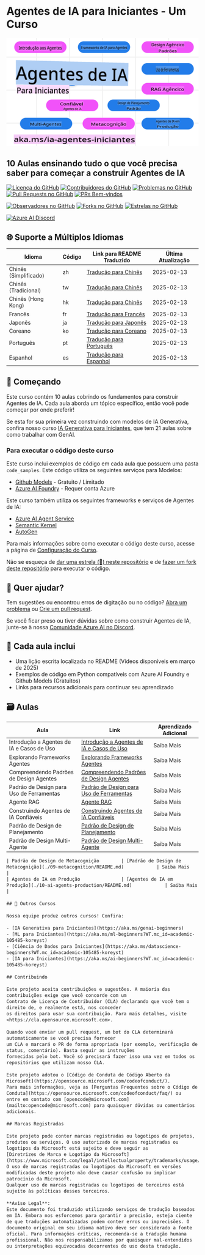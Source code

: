 # Agentes de IA para Iniciantes - Um Curso

![IA Generativa para Iniciantes](../../translated_images/repo-thumbnail.fdd5f487bb7274d4a08459d76907ec4914de268c99637e9af082b1d3eb0730e2.pt.png?WT.mc_id=academic-105485-koreyst)

## 10 Aulas ensinando tudo o que você precisa saber para começar a construir Agentes de IA

[![Licença do GitHub](https://img.shields.io/github/license/microsoft/ai-agents-for-beginners.svg)](https://github.com/microsoft/ai-agents-for-beginners/blob/master/LICENSE?WT.mc_id=academic-105485-koreyst)
[![Contribuidores do GitHub](https://img.shields.io/github/contributors/microsoft/ai-agents-for-beginners.svg)](https://GitHub.com/microsoft/ai-agents-for-beginners/graphs/contributors/?WT.mc_id=academic-105485-koreyst)
[![Problemas no GitHub](https://img.shields.io/github/issues/microsoft/ai-agents-for-beginners.svg)](https://GitHub.com/microsoft/ai-agents-for-beginners/issues/?WT.mc_id=academic-105485-koreyst)
[![Pull Requests no GitHub](https://img.shields.io/github/issues-pr/microsoft/ai-agents-for-beginners.svg)](https://GitHub.com/microsoft/ai-agents-for-beginners/pulls/?WT.mc_id=academic-105485-koreyst)
[![PRs Bem-vindos](https://img.shields.io/badge/PRs-welcome-brightgreen.svg?style=flat-square)](http://makeapullrequest.com?WT.mc_id=academic-105485-koreyst)

[![Observadores no GitHub](https://img.shields.io/github/watchers/microsoft/ai-agents-for-beginners.svg?style=social&label=Watch)](https://GitHub.com/microsoft/ai-agents-for-beginners/watchers/?WT.mc_id=academic-105485-koreyst)
[![Forks no GitHub](https://img.shields.io/github/forks/microsoft/ai-agents-for-beginners.svg?style=social&label=Fork)](https://GitHub.com/microsoft/ai-agents-for-beginners/network/?WT.mc_id=academic-105485-koreyst)
[![Estrelas no GitHub](https://img.shields.io/github/stars/microsoft/ai-agents-for-beginners.svg?style=social&label=Star)](https://GitHub.com/microsoft/ai-agents-for-beginners/stargazers/?WT.mc_id=academic-105485-koreyst)

[![Azure AI Discord](https://dcbadge.limes.pink/api/server/kzRShWzttr)](https://discord.gg/kzRShWzttr)

## 🌐 Suporte a Múltiplos Idiomas

| Idioma              | Código | Link para README Traduzido                            | Última Atualização |
|---------------------|--------|------------------------------------------------------|--------------------|
| Chinês (Simplificado) | zh    | [Tradução para Chinês](../zh/README.md) | 2025-02-13        |
| Chinês (Tradicional) | tw    | [Tradução para Chinês](../tw/README.md) | 2025-02-13        |
| Chinês (Hong Kong)  | hk    | [Tradução para Chinês](../hk/README.md) | 2025-02-13        |
| Francês            | fr    | [Tradução para Francês](../fr/README.md) | 2025-02-13        |
| Japonês            | ja    | [Tradução para Japonês](../ja/README.md) | 2025-02-13        |
| Coreano            | ko    | [Tradução para Coreano](../ko/README.md) | 2025-02-13        |
| Português          | pt    | [Tradução para Português](../pt/README.md) | 2025-02-13        |
| Espanhol           | es    | [Tradução para Espanhol](../es/README.md) | 2025-02-13        |

## 🌱 Começando

Este curso contém 10 aulas cobrindo os fundamentos para construir Agentes de IA. Cada aula aborda um tópico específico, então você pode começar por onde preferir!

Se esta for sua primeira vez construindo com modelos de IA Generativa, confira nosso curso [IA Generativa para Iniciantes](https://aka.ms/genai-beginners), que tem 21 aulas sobre como trabalhar com GenAI.

### Para executar o código deste curso

Este curso inclui exemplos de código em cada aula que possuem uma pasta `code_samples`. Este código utiliza os seguintes serviços para Modelos:

- [Github Models](https://aka.ms/ai-agents-beginners/github-models) - Gratuito / Limitado
- [Azure AI Foundry](https://aka.ms/ai-agents-beginners/ai-foundry) - Requer conta Azure

Este curso também utiliza os seguintes frameworks e serviços de Agentes de IA:

- [Azure AI Agent Service](https://aka.ms/ai-agents-beginners/ai-agent-service)
- [Semantic Kernel](https://aka.ms/ai-agents-beginners/semantic-kernel)
- [AutoGen](https://aka.ms/ai-agents/autogen)

Para mais informações sobre como executar o código deste curso, acesse a página de [Configuração do Curso](./00-course-setup/README.md).

Não se esqueça de [dar uma estrela (🌟) neste repositório](https://docs.github.com/en/get-started/exploring-projects-on-github/saving-repositories-with-stars?WT.mc_id=academic-105485-koreyst) e de [fazer um fork deste repositório](https://github.com/microsoft/ai-agents-for-beginners/fork) para executar o código.

## 🙏 Quer ajudar?

Tem sugestões ou encontrou erros de digitação ou no código? [Abra um problema](https://github.com/microsoft/ai-agents-for-beginners/issues?WT.mc_id=academic-105485-koreyst) ou [Crie um pull request](https://github.com/microsoft/ai-agents-for-beginners/pulls?WT.mc_id=academic-105485-koreyst).

Se você ficar preso ou tiver dúvidas sobre como construir Agentes de IA, junte-se à nossa [Comunidade Azure AI no Discord](https://discord.gg/kzRShWzttr).

## 📂 Cada aula inclui

- Uma lição escrita localizada no README (Vídeos disponíveis em março de 2025)
- Exemplos de código em Python compatíveis com Azure AI Foundry e Github Models (Gratuitos)
- Links para recursos adicionais para continuar seu aprendizado

## 🗃️ Aulas

| **Aula**                              | **Link**                                   | **Aprendizado Adicional** |
|---------------------------------------|-------------------------------------------|---------------------------|
| Introdução a Agentes de IA e Casos de Uso | [Introdução a Agentes de IA e Casos de Uso](./01-intro-to-ai-agents/README.md)  | Saiba Mais               |
| Explorando Frameworks Agentes         | [Explorando Frameworks Agentes](./02-explore-agentic-frameworks/README.md)      | Saiba Mais               |
| Compreendendo Padrões de Design Agentes | [Compreendendo Padrões de Design Agentes](./03-agentic-design-patterns/README.md) | Saiba Mais               |
| Padrão de Design para Uso de Ferramentas | [Padrão de Design para Uso de Ferramentas](./04-tool-use/README.md)             | Saiba Mais               |
| Agente RAG                            | [Agente RAG](./05-agentic-rag/README.md)                                       | Saiba Mais               |
| Construindo Agentes de IA Confiáveis   | [Construindo Agentes de IA Confiáveis](./06-building-trustworthy-agents/README.md) | Saiba Mais           |
| Padrão de Design de Planejamento      | [Padrão de Design de Planejamento](./07-planning-design/README.md)             | Saiba Mais               |
| Padrão de Design Multi-Agente         | [Padrão de Design Multi-Agente](./08-multi-agent/README.md)                    | Saiba Mais               |
```
| Padrão de Design de Metacognição        | [Padrão de Design de Metacognição](./09-metacognition/README.md)            | Saiba Mais         |
| Agentes de IA em Produção               | [Agentes de IA em Produção](./10-ai-agents-production/README.md)            | Saiba Mais         |

## 🎒 Outros Cursos

Nossa equipe produz outros cursos! Confira:

- [IA Generativa para Iniciantes](https://aka.ms/genai-beginners)
- [ML para Iniciantes](https://aka.ms/ml-beginners?WT.mc_id=academic-105485-koreyst)
- [Ciência de Dados para Iniciantes](https://aka.ms/datascience-beginners?WT.mc_id=academic-105485-koreyst)
- [IA para Iniciantes](https://aka.ms/ai-beginners?WT.mc_id=academic-105485-koreyst)

## Contribuindo

Este projeto aceita contribuições e sugestões. A maioria das contribuições exige que você concorde com um
Contrato de Licença de Contribuidor (CLA) declarando que você tem o direito de, e realmente está, nos conceder
os direitos para usar sua contribuição. Para mais detalhes, visite <https://cla.opensource.microsoft.com>.

Quando você enviar um pull request, um bot do CLA determinará automaticamente se você precisa fornecer
um CLA e marcará o PR de forma apropriada (por exemplo, verificação de status, comentário). Basta seguir as instruções
fornecidas pelo bot. Você só precisará fazer isso uma vez em todos os repositórios que utilizam nosso CLA.

Este projeto adotou o [Código de Conduta de Código Aberto da Microsoft](https://opensource.microsoft.com/codeofconduct/).
Para mais informações, veja as [Perguntas Frequentes sobre o Código de Conduta](https://opensource.microsoft.com/codeofconduct/faq/) ou
entre em contato com [opencode@microsoft.com](mailto:opencode@microsoft.com) para quaisquer dúvidas ou comentários adicionais.

## Marcas Registradas

Este projeto pode conter marcas registradas ou logotipos de projetos, produtos ou serviços. O uso autorizado de marcas registradas ou logotipos da Microsoft está sujeito e deve seguir as 
[Diretrizes de Marca e Logotipo da Microsoft](https://www.microsoft.com/legal/intellectualproperty/trademarks/usage/general).
O uso de marcas registradas ou logotipos da Microsoft em versões modificadas deste projeto não deve causar confusão ou implicar patrocínio da Microsoft.
Qualquer uso de marcas registradas ou logotipos de terceiros está sujeito às políticas desses terceiros.

**Aviso Legal**:  
Este documento foi traduzido utilizando serviços de tradução baseados em IA. Embora nos esforcemos para garantir a precisão, esteja ciente de que traduções automatizadas podem conter erros ou imprecisões. O documento original em seu idioma nativo deve ser considerado a fonte oficial. Para informações críticas, recomenda-se a tradução humana profissional. Não nos responsabilizamos por quaisquer mal-entendidos ou interpretações equivocadas decorrentes do uso desta tradução.